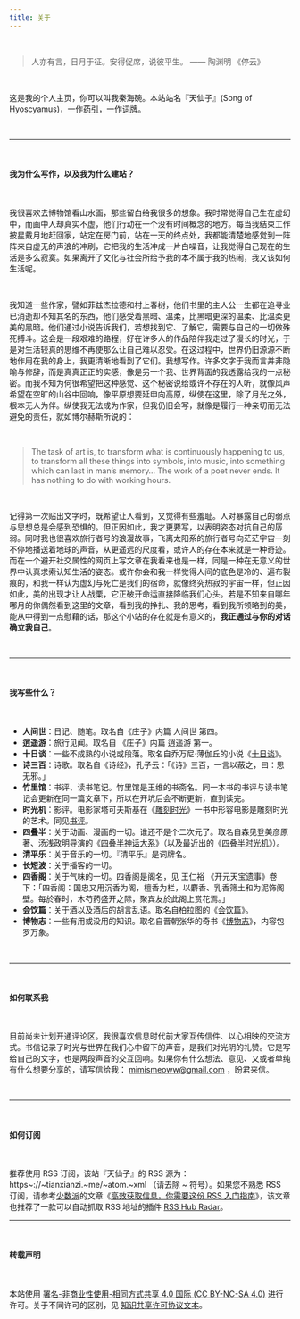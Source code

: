 ```yaml
---
title: 关于
---
```


<br/>

> 人亦有言，日月于征。安得促席，说彼平生。         —— 陶渊明 《停云》

<br/>

这是我的个人主页，你可以叫我秦海碗。本站站名『天仙子』(Song of Hyoscyamus)，一作[药引](https://zh.wikipedia.org/wiki/%E5%A4%A9%E4%BB%99%E5%AD%90_(%E6%A4%8D%E7%89%A9))，一作[词牌](https://zh.m.wikipedia.org/zh-hans/%E5%A4%A9%E4%BB%99%E5%AD%90)。

<br/>

---

<br/>

#### 我为什么写作，以及我为什么建站？

<br/>


我很喜欢去博物馆看山水画，那些留白给我很多的想象。我时常觉得自己生在虚幻中，而画中人却真实不虚，他们行动在一个没有时间概念的地方。每当我结束工作披星戴月地赶回家，站定在房门前，站在一天的终点处，我都能清楚地感觉到一阵阵来自虚无的声浪的冲刷，它把我的生活冲成一片白噪音，让我觉得自己现在的生活是多么寂寞。如果离开了文化与社会所给予我的本不属于我的热闹，我又该如何生活呢。

<br/>

我知道一些作家，譬如菲兹杰拉德和村上春树，他们书里的主人公一生都在追寻业已消逝却不知其名的东西，他们感受着黑暗、温柔，比黑暗更深的温柔、比温柔更美的黑暗。他们通过小说告诉我们，若想找到它、了解它，需要与自己的一切做殊死搏斗。这会是一段艰难的路程，好在许多人的作品陪伴我走过了漫长的时光，于是对生活较真的思维不再使那么让自己难以忍受。在这过程中，世界仍旧源源不断地作用在我的身上，我更清晰地看到了它们。我想写作。许多文字于我而言并非隐喻与修辞，而是真真正正的实感，像是另一个我、世界背面的我透露给我的一点秘密。而我不知为何很希望把这种感觉、这个秘密说给或许不存在的人听，就像风声希望在空旷的山谷中回响，像平原想要延申向高原，纵使在这里，除了月光之外，根本无人为伴。纵使我无法成为作家，但我仍旧会写，就像是履行一种亲切而无法避免的责任，就如博尔赫斯所说的：

<br/>

> The task of art is, to transform what is continuously happening to us, to transform all these things into symbols, into music, into something which can last in man’s memory… The work of a poet never ends. It has nothing to do with working hours.

<br/>

记得第一次贴出文字时，既希望让人看到，又觉得有些羞耻。人对暴露自己的弱点与思想总是会感到恐惧的。但正因如此，我才更要写，以表明姿态对抗自己的孱弱。同时我也很喜欢旅行者号的浪漫故事，飞离太阳系的旅行者号向茫茫宇宙一刻不停地播送着地球的声音，从更遥远的尺度看，或许人的存在本来就是一种奇迹。而在一个避开社交属性的网页上写文章在我看来也是一样，同是一种在无意义的世界中认真求索认知生活的姿态。或许你会和我一样觉得人间的底色是冷的、遍布裂痕的，和我一样认为虚幻与死亡是我们的宿命，就像终究热寂的宇宙一样，但正因如此，美的出现才让人战栗，它正破开命运直接降临我们心头。若是不知来自哪年哪月的你偶然看到这里的文章，看到我的挣扎、我的思考，看到我所领略到的美，能从中得到一点慰藉的话，那这个小站的存在就是有意义的，**我正通过与你的对话确立我自己**。

<br/>

---

<br/>

#### 我写些什么？



<br/>

- **人间世**：日记、随笔。取名自《庄子》内篇 人间世 第四。
- **逍遥游**：旅行见闻。取名自 《庄子》内篇 逍遥游 第一。
- **十日谈**：一些不成熟的小说或段落。取名自乔万尼·薄伽丘的小说《[十日谈](https://book.douban.com/subject/25897666/)》。
- **诗三百**：诗歌。取名自《诗经》，孔子云：「《诗》三百，一言以蔽之，曰：思无邪。」
- **竹里馆**：书评、读书笔记。竹里馆是王维的书斋名。同一本书的书评与读书笔记会更新在同一篇文章下，所以在开坑后会不断更新，直到读完。
- **时光机**：影评。电影家塔可夫斯基在《[雕刻时光](https://book.douban.com/subject/26435510/)》一书中形容电影是雕刻时光的艺术。同见[书评](https://tianxianzi.me/2022/12/10/sculpting_in_time/)。
- **四叠半**：关于动画、漫画的一切。谁还不是个二次元了。取名自森见登美彦原著、汤浅政明导演的《[四叠半神话大系](https://movie.douban.com/subject/4195678/)》（以及最近出的《[四叠半时光机](https://movie.douban.com/subject/35563505/)》）。
- **清平乐**：关于音乐的一切。『清平乐』是词牌名。
- **长短波**：关于播客的一切。
- **四香阁**：关于气味的一切。四香阁是阁名，见 王仁裕 《开元天宝遗事》卷下：「四香阁：国忠又用沉香为阁，檀香为栏，以麝香、乳香筛土和为泥饰阁壁。每於春时，木芍药盛开之际，聚宾友於此阁上赏花焉。」
- **会饮篇**：关于酒以及酒后的胡言乱语。取名自柏拉图的《[会饮篇](https://book.douban.com/subject/21570668/)》。
- **博物志**：一些有用或没用的知识。取名自晋朝张华的奇书《[博物志](https://zh.m.wikisource.org/zh/%E5%8D%9A%E7%89%A9%E5%BF%97)》，内容包罗万象。

<br/>

---

<br/>

#### 如何联系我

<br/>

目前尚未计划开通评论区。我很喜欢信息时代前大家互传信件、以心相映的交流方式。书信记录了时光与世界在我们心中留下的声音，是我们对光阴的礼赞。它是写给自己的文字，也是两段声音的交互回响。如果你有什么想法、意见、又或者单纯有什么想要分享的，请写信给我： mimismeoww@gmail.com ，盼君来信。

<br/>

---

<br/>

#### 如何订阅

<br/>

推荐使用 RSS 订阅，该站『天仙子』的 RSS 源为：https~://~tianxianzi.~me/~atom.~xml （请去除 ~ 符号）。如果您不熟悉 RSS 订阅，请参考[少数派](https://sspai.com/)的文章《[高效获取信息，你需要这份 RSS 入门指南](https://sspai.com/post/56391)》，该文章也推荐了一款可以自动抓取 RSS 地址的插件 [RSS Hub Radar](https://chrome.google.com/webstore/detail/rsshub-radar/kefjpfngnndepjbopdmoebkipbgkggaa)。



---

<br/>

#### 转载声明

<br/>

本站使用 [署名-非商业性使用-相同方式共享 4.0 国际 (CC BY-NC-SA 4.0)](https://creativecommons.org/licenses/by-nc-sa/4.0/deed.zh) 进行许可。关于不同许可的区别，见 [知识共享许可协议文本](https://creativecommons.net.cn/licenses/meet-the-licenses/)。
